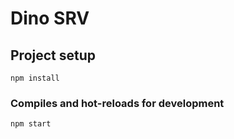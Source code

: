 # Dino SRV

## Project setup
```
npm install
```

### Compiles and hot-reloads for development
```
npm start
```